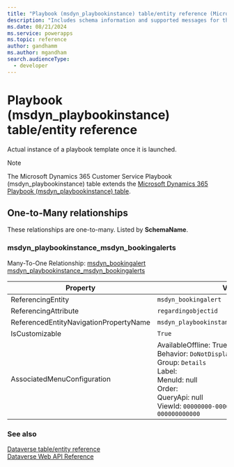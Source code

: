 ```yaml
---
title: "Playbook (msdyn_playbookinstance) table/entity reference (Microsoft Dynamics 365 Customer Service)"
description: "Includes schema information and supported messages for the Playbook (msdyn_playbookinstance) table/entity with Microsoft Dynamics 365 Customer Service."
ms.date: 08/21/2024
ms.service: powerapps
ms.topic: reference
author: gandhamm
ms.author: mgandham
search.audienceType: 
  - developer
---
```


# Playbook (msdyn_playbookinstance) table/entity reference

Actual instance of a playbook template once it is launched.

> [!NOTE]
> The Microsoft Dynamics 365 Customer Service Playbook (msdyn_playbookinstance) table extends the [Microsoft Dynamics 365 Playbook (msdyn_playbookinstance) table](/dynamics365/developer/entities//msdyn_playbookinstance).




## One-to-Many relationships

These relationships are one-to-many. Listed by **SchemaName**.

### <a name="BKMK_msdyn_playbookinstance_msdyn_bookingalerts"></a> msdyn_playbookinstance_msdyn_bookingalerts

Many-To-One Relationship: [msdyn_bookingalert msdyn_playbookinstance_msdyn_bookingalerts](msdyn_bookingalert.md#BKMK_msdyn_playbookinstance_msdyn_bookingalerts)

|Property|Value|
|---|---|
|ReferencingEntity|`msdyn_bookingalert`|
|ReferencingAttribute|`regardingobjectid`|
|ReferencedEntityNavigationPropertyName|`msdyn_playbookinstance_msdyn_bookingalerts`|
|IsCustomizable|`True`|
|AssociatedMenuConfiguration|AvailableOffline: True<br />Behavior: `DoNotDisplay`<br />Group: `Details`<br />Label: <br />MenuId: null<br />Order: <br />QueryApi: null<br />ViewId: `00000000-0000-0000-0000-000000000000`|



### See also

[Dataverse table/entity reference](../about-entity-reference.md)  
[Dataverse Web API Reference](/power-apps/developer/data-platform/webapi/reference/about)   


